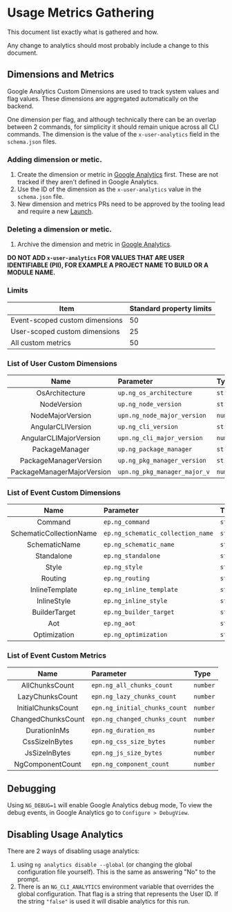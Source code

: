 # Usage Metrics Gathering

This document list exactly what is gathered and how.

Any change to analytics should most probably include a change to this document.

## Dimensions and Metrics

Google Analytics Custom Dimensions are used to track system values and flag values. These
dimensions are aggregated automatically on the backend.

One dimension per flag, and although technically there can be an overlap between 2 commands, for
simplicity it should remain unique across all CLI commands. The dimension is the value of the
`x-user-analytics` field in the `schema.json` files.

### Adding dimension or metic.
1. Create the dimension or metric in [Google Analytics](https://analytics.google.com/) first. These are not tracked if they aren't
   defined in Google Analytics.
1. Use the ID of the dimension as the `x-user-analytics` value in the `schema.json` file.
1. New dimension and metrics PRs need to be approved by the tooling lead and require a new [Launch](http://go/launch).

### Deleting a dimension or metic.
1. Archive the dimension and metric in [Google Analytics](https://analytics.google.com/).


**DO NOT ADD `x-user-analytics` FOR VALUES THAT ARE USER IDENTIFIABLE (PII), FOR EXAMPLE A
PROJECT NAME TO BUILD OR A MODULE NAME.**

### Limits
| Item                           	| Standard property limits 	|
|--------------------------------	|--------------------------	|
| Event-scoped custom dimensions 	| 50                       	|
| User-scoped custom dimensions  	| 25                       	|
| All custom metrics             	| 50                       	|

### List of User Custom Dimensions

<!--USER_DIMENSIONS_TABLE_BEGIN-->
| Name | Parameter | Type |
|:---:|:---|:---|
| OsArchitecture | `up.ng_os_architecture` | `string` |
| NodeVersion | `up.ng_node_version` | `string` |
| NodeMajorVersion | `upn.ng_node_major_version` | `number` |
| AngularCLIVersion | `up.ng_cli_version` | `string` |
| AngularCLIMajorVersion | `upn.ng_cli_major_version` | `number` |
| PackageManager | `up.ng_package_manager` | `string` |
| PackageManagerVersion | `up.ng_pkg_manager_version` | `string` |
| PackageManagerMajorVersion | `upn.ng_pkg_manager_major_v` | `number` |
<!--USER_DIMENSIONS_TABLE_END-->

### List of Event Custom Dimensions

<!--DIMENSIONS_TABLE_BEGIN-->
| Name | Parameter | Type |
|:---:|:---|:---|
| Command | `ep.ng_command` | `string` |
| SchematicCollectionName | `ep.ng_schematic_collection_name` | `string` |
| SchematicName | `ep.ng_schematic_name` | `string` |
| Standalone | `ep.ng_standalone` | `string` |
| Style | `ep.ng_style` | `string` |
| Routing | `ep.ng_routing` | `string` |
| InlineTemplate | `ep.ng_inline_template` | `string` |
| InlineStyle | `ep.ng_inline_style` | `string` |
| BuilderTarget | `ep.ng_builder_target` | `string` |
| Aot | `ep.ng_aot` | `string` |
| Optimization | `ep.ng_optimization` | `string` |
<!--DIMENSIONS_TABLE_END-->

### List of Event Custom Metrics

<!--METRICS_TABLE_BEGIN-->
| Name | Parameter | Type |
|:---:|:---|:---|
| AllChunksCount | `epn.ng_all_chunks_count` | `number` |
| LazyChunksCount | `epn.ng_lazy_chunks_count` | `number` |
| InitialChunksCount | `epn.ng_initial_chunks_count` | `number` |
| ChangedChunksCount | `epn.ng_changed_chunks_count` | `number` |
| DurationInMs | `epn.ng_duration_ms` | `number` |
| CssSizeInBytes | `epn.ng_css_size_bytes` | `number` |
| JsSizeInBytes | `epn.ng_js_size_bytes` | `number` |
| NgComponentCount | `epn.ng_component_count` | `number` |
<!--METRICS_TABLE_END-->

## Debugging

Using `NG_DEBUG=1` will enable Google Analytics debug mode, To view the debug events, in Google Analytics go to `Configure > DebugView`.

## Disabling Usage Analytics

There are 2 ways of disabling usage analytics:

1. using `ng analytics disable --global` (or changing the global configuration file yourself). This is the same
   as answering "No" to the prompt.
1. There is an `NG_CLI_ANALYTICS` environment variable that overrides the global configuration.
   That flag is a string that represents the User ID. If the string `"false"` is used it will
   disable analytics for this run.
